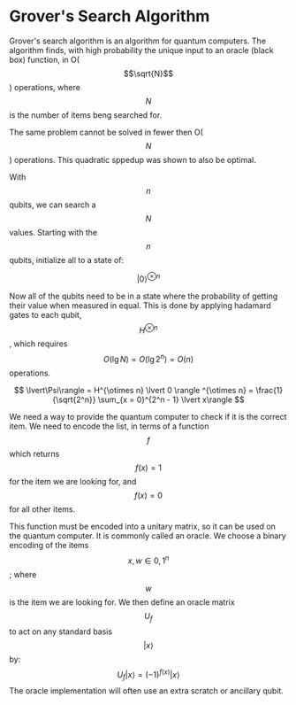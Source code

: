 # Grover's Search Algorithm

Grover's search algorithm is an algorithm for quantum computers. The algorithm finds, with high probability the unique input to an oracle (black box) function, in O($$\sqrt{N}$$) operations, where $$N$$ is the number of items beng searched for.

The same problem cannot be solved in fewer then O($$N$$) operations. This quadratic sppedup was shown to also be optimal.



With $$n$$ qubits, we can search a $$N$$ values.
Starting with the $$n$$ qubits, initialize all to a state of:

$$
\lvert 0 \rangle ^{\otimes n}
$$

Now all of the qubits need to be in a state where the probability of getting their value when measured in equal. This is done by applying hadamard gates to each qubit, $$H^{\otimes n}$$, which requires $$O(\lg N) = O(\lg 2^n) = O(n)$$ operations. 

$$
\lvert\Psi\rangle = H^{\otimes n} \lvert 0 \rangle ^{\otimes n} = \frac{1}{\sqrt{2^n}} \sum_{x = 0}^{2^n - 1} \lvert x\rangle
$$

We need a way to provide the quantum computer to check if it is the correct
item. We need to encode the list, in terms of a function $$f$$ which returns
$$f(x) = 1$$ for the item we are looking for, and $$f(x) = 0$$ for all other items.

This function must be encoded into a unitary matrix, so it can be used on the
quantum computer. It is commonly called an oracle.
We choose a binary encoding of the items $$x,w \in {0, 1}^n$$; where $$w$$ is the
item we are looking for. We then define an oracle matrix $$U_f$$ to act on any standard basis
$$\lvert x \rangle$$ by: 
$$
U_f \lvert x \rangle = (-1)^{f(x)} \lvert x \rangle
$$
The oracle implementation will often use an extra scratch or ancillary qubit.